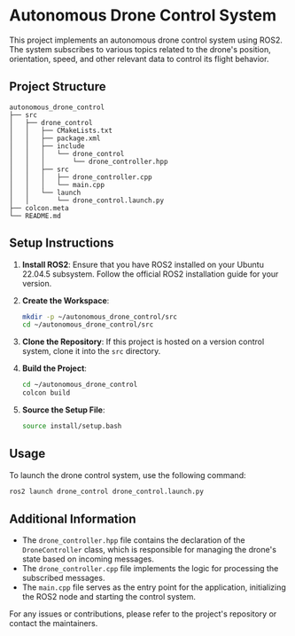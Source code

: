 # Autonomous Drone Control System

This project implements an autonomous drone control system using ROS2. The system subscribes to various topics related to the drone's position, orientation, speed, and other relevant data to control its flight behavior.

## Project Structure

```
autonomous_drone_control
├── src
│   ├── drone_control
│   │   ├── CMakeLists.txt
│   │   ├── package.xml
│   │   ├── include
│   │   │   └── drone_control
│   │   │       └── drone_controller.hpp
│   │   ├── src
│   │   │   ├── drone_controller.cpp
│   │   │   └── main.cpp
│   │   └── launch
│   │       └── drone_control.launch.py
├── colcon.meta
└── README.md
```

## Setup Instructions

1. **Install ROS2**: Ensure that you have ROS2 installed on your Ubuntu 22.04.5 subsystem. Follow the official ROS2 installation guide for your version.

2. **Create the Workspace**:
   ```bash
   mkdir -p ~/autonomous_drone_control/src
   cd ~/autonomous_drone_control/src
   ```

3. **Clone the Repository**: If this project is hosted on a version control system, clone it into the `src` directory.

4. **Build the Project**:
   ```bash
   cd ~/autonomous_drone_control
   colcon build
   ```

5. **Source the Setup File**:
   ```bash
   source install/setup.bash
   ```

## Usage

To launch the drone control system, use the following command:

```bash
ros2 launch drone_control drone_control.launch.py
```

## Additional Information

- The `drone_controller.hpp` file contains the declaration of the `DroneController` class, which is responsible for managing the drone's state based on incoming messages.
- The `drone_controller.cpp` file implements the logic for processing the subscribed messages.
- The `main.cpp` file serves as the entry point for the application, initializing the ROS2 node and starting the control system.

For any issues or contributions, please refer to the project's repository or contact the maintainers.